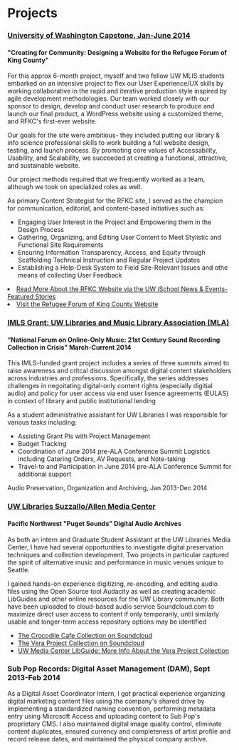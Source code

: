 <h1>Projects</h1>

<h3><a target="_blank" href="http://www.kingcountyrefugeeforum.org">University of Washington Capstone, Jan-June 2014</a></h3>

<h4>"Creating for Community: Designing a Website for the Refugee Forum of King County"</h4>

<p>For this approx 6-month project, myself and two fellow UW MLIS students embarked on an intensive project to flex our User Experience/UX skills by working collaborative in the rapid and iterative production style inspired by agile development methodologies. Our team worked closely with our sponsor to design, develop and conduct user research to produce and launch our final product, a WordPress website using a customized theme, and RFKC's first-ever website.</p>

<p>Our goals for the site were ambitious- they included putting our library & info science professional skills to work building a full website design, testing, and launch process. By promoting core values of Accessability, Usability, and Scalability, we succeeded at creating a functional, attractive, and sustainable website.</p>

<p>Our project methods required that we frequently worked as a team,  although we took on specialized roles as well.</p>

<p>As primary Content Strategist for the RFKC site, I served as the champion for communication, editorial, and content-based initiatives such as:</p>

<ul>
<li>Engaging User Interest in the Project and Empowering them in the Design Process</li>
<li>Gathering, Organizing, and Editing User Content to Meet Stylistic and Functional Site Requirements</li>
<li>Ensuring Information Transparency, Access, and Equity through Scaffolding Technical Instruction and Regular Project Updates</li>
<li> Establishing a Help-Desk System to Field Site-Relevant Issues and othe means of collecting User Feedback</li>
</ul>


<li><a target="_blank" href="https://ischool.uw.edu/feature-stories/creating-community-case-study-user-centered-web-design-non-profits/">Read More About the RFKC Website via the UW iSchool News & Events- Featured Stories</a></li>
<li><a target="_blank" href="http://www.kingcountyrefugeeforum.org/">Visit the Refugee Forum of King County Website</a></li>

<h3><a target="_blank" href="http://guides.lib.washington.edu/imls2014">IMLS Grant: UW Libraries and Music Library Association (MLA)</a></h3>

<h4>“National Forum on Online-Only Music: 21st Century Sound Recording Collection in Crisis" March-Current 2014</h3>

<p>This IMLS-funded grant project includes a series of three summits  aimed to raise awareness and critcal discussion amongst digital content stakeholders across industries and professions. Specifically, the series addresses challenges in negoitating digital-only content rights (especially digitial audio) and policy for user access via end user lisence agreements (EULAS) in context of library and public institutional lending </p>
<p>As a student administrative assistant for UW Libraries I was responsible for various tasks including: </p>
<ul>
<li>Assisting Grant PIs with Project Management</li>
<li>Budget Tracking</li>
<li>Coordination of June 2014 pre-ALA Conference Summit Logistics including Catering Orders, AV Requests, and Note-taking</li>
<li>Travel-to and Participation in June 2014 pre-ALA Conference Summit for additional support </li>
</ul>
Audio Preservation, Organization and Archiving, Jan 2013-Dec 2014
<h3><a target="_blank" href="http://guides.lib.washington.edu/content.php?pid=228051&sid=1887212">UW Libraries Suzzallo/Allen Media Center</a></h3>
<h4>Pacific Northwest "Puget Sounds" Digital Audio Archives</h4>
<p>As both an intern and Graduate Student Assistant at the UW Libraries Media Center, I have had several opportunities to investigate digital preservation techniques and collection development. Two projects in particular captured the spirit of alternative music and performance in music venues unique to Seattle.</p>
<p>I gained hands-on experience digitizing, re-encoding, and editing audio files using the Open Source tool Audacity as well as creating academic LibGuides and other online resources for the UW Library community. Both have been uploaded to cloud-based audio service Soundcloud.com to maximize direct user access to content if only temporarily, until similarly usable and longer-term access repository options may be identified</p>

<ul>
<li><a target="_blank" href="https://soundcloud.com/uwlibraries/sets/crocodile-cafe-collection">The Crocodile Cafe Collection on Soundcloud</a></li>
<li><a target="_blank" href="https://soundcloud.com/uwlibraries/sets/vera-project-collection/">The Vera Project Collection on Soundcloud</a></li>
<li><a target="_blank" href="https://soundcloud.com/uwlibraries/sets/vera-project-collection/">UW Media Center LibGuide: More Info About the Vera Project Collection</a></li>
</ul>
<h3>Sub Pop Records: Digital Asset Management (DAM), Sept 2013-Feb 2014</h3>
<p>As a Digital Asset Coordinator Intern, I got practical experience organizing digital marketing content files using the company's shared drive by implementing a standardized naming convention, performing metadata entry using Microsoft Access and uploading content to Sub Pop's proprietary CMS. I also maintained digital image quality control, eliminate content duplicates, ensured currency and completeness of artist profile and record release dates, and maintained the physical company archive.</P>
